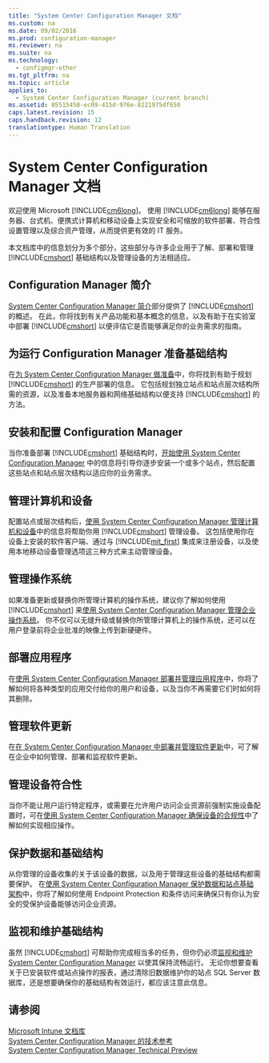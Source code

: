 ```yaml
---
title: "System Center Configuration Manager 文档"
ms.custom: na
ms.date: 09/02/2016
ms.prod: configuration-manager
ms.reviewer: na
ms.suite: na
ms.technology: 
  - configmgr-other
ms.tgt_pltfrm: na
ms.topic: article
applies_to: 
  - System Center Configuration Manager (current branch)
ms.assetid: 05515458-ec09-415d-976e-8221975df650
caps.latest.revision: 15
caps.handback.revision: 12
translationtype: Human Translation
---
```

# System Center Configuration Manager 文档
欢迎使用 Microsoft [!INCLUDE[cm6long](../LocTest/includes/cm6long_md.md)]。 使用 [!INCLUDE[cm6long](../LocTest/includes/cm6long_md.md)] 能够在服务器、台式机、便携式计算机和移动设备上实现安全和可缩放的软件部署、符合性设置管理以及综合资产管理，从而提供更有效的 IT 服务。  
  
 本文档库中的信息划分为多个部分，这些部分与许多企业用于了解、部署和管理 [!INCLUDE[cmshort](../LocTest/includes/cmshort_md.md)] 基础结构以及管理设备的方法相适应。  
  
## Configuration Manager 简介  
 [System Center Configuration Manager 简介](../LocTest/Introduction-to-System-Center-Configuration-Manager.md)部分提供了 [!INCLUDE[cmshort](../LocTest/includes/cmshort_md.md)] 的概述。 在此，你将找到有关产品功能和基本概念的信息，以及有助于在实验室中部署 [!INCLUDE[cmshort](../LocTest/includes/cmshort_md.md)] 以便评估它是否能够满足你的业务需求的指南。  
  
## 为运行 Configuration Manager 准备基础结构  
 在[为 System Center Configuration Manager 做准备](../LocTest/Get-ready-for-System-Center-Configuration-Manager.md)中，你将找到有助于规划 [!INCLUDE[cmshort](../LocTest/includes/cmshort_md.md)] 的生产部署的信息。 它包括规划独立站点和站点层次结构所需的资源，以及准备本地服务器和网络基础结构以便支持 [!INCLUDE[cmshort](../LocTest/includes/cmshort_md.md)] 的方法。  
  
## 安装和配置 Configuration Manager  
 当你准备部署 [!INCLUDE[cmshort](../LocTest/includes/cmshort_md.md)] 基础结构时，[开始使用 System Center Configuration Manager](../LocTest/Start-using-System-Center-Configuration-Manager.md) 中的信息将引导你逐步安装一个或多个站点，然后配置这些站点和站点层次结构以适应你的业务需求。  
  
## 管理计算机和设备  
 配置站点或层次结构后，[使用 System Center Configuration Manager 管理计算机和设备](../LocTest/Manage-computers-and-devices-with-System-Center-Configuration-Manager.md)中的信息将帮助你用 [!INCLUDE[cmshort](../LocTest/includes/cmshort_md.md)] 管理设备。 这包括使用你在设备上安装的软件客户端、通过与 [!INCLUDE[mit_first](../LocTest/includes/mit_first_md.md)] 集成来注册设备，以及使用本地移动设备管理选项这三种方式来主动管理设备。  
  
## 管理操作系统  
 如果准备更新或替换你所管理计算机的操作系统，建议你了解如何使用 [!INCLUDE[cmshort](../LocTest/includes/cmshort_md.md)] 来[使用 System Center Configuration Manager 管理企业操作系统](../LocTest/Manage-enterprise-operating-systems-with-System-Center-Configuration-Manager.md)。  你不仅可以无缝升级或替换你所管理计算机上的操作系统，还可以在用户登录前将企业批准的映像上传到新硬硬件。  
  
## 部署应用程序  
 在[使用 System Center Configuration Manager 部署并管理应用程序](../LocTest/Deploy-and-manage-applications-with-System-Center-Configuration-Manager.md)中，你将了解如何将各种类型的应用交付给你的用户和设备，以及当你不再需要它们时如何将其删除。  
  
## 管理软件更新  
 在[在 System Center Configuration Manager 中部署并管理软件更新](../LocTest/Deploy-and-manage-software-updates-in-System-Center-Configuration-Manager.md)中，可了解在企业中如何管理、部署和监视软件更新。  
  
## 管理设备符合性  
 当你不能让用户运行特定程序，或需要在允许用户访问企业资源前强制实施设备配置时，可在[使用 System Center Configuration Manager 确保设备的合规性](../LocTest/Ensure-device-compliance-with-System-Center-Configuration-Manager.md)中了解如何实现相应操作。  
  
## 保护数据和基础结构  
 从你管理的设备收集的关于该设备的数据，以及用于管理这些设备的基础结构都需要保护。 在[使用 System Center Configuration Manager 保护数据和站点基础架构](../LocTest/Protect-data-and-site-infrastructure-with-System-Center-Configuration-Manager.md)中，你将了解如何使用 Endpoint Protection 和条件访问来确保只有你认为安全的受保护设备能够访问企业资源。  
  
## 监视和维护基础结构  
 虽然 [!INCLUDE[cmshort](../LocTest/includes/cmshort_md.md)] 可帮助你完成相当多的任务，但你仍必须[监视和维护 System Center Configuration Manager](../LocTest/Monitor-and-maintain-System-Center-Configuration-Manager.md) 以使其保持流畅运行。  无论你想要查看关于已安装软件或站点操作的报表，通过清除旧数据维护你的站点 SQL Server 数据库，还是想要确保你的基础结构有效运行，都应该注意此信息。  
  
## 请参阅  
 [Microsoft Intune 文档库](https://technet.microsoft.com/library/jj676587.aspx)   
 [System Center Configuration Manager 的技术参考](../LocTest/Technical-reference-for-System-Center-Configuration-Manager.md)   
 [System Center Configuration Manager Technical Preview](../LocTest/Technical-Preview-for-System-Center-Configuration-Manager.md)